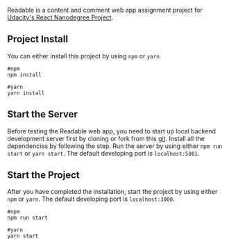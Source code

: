 Readable is a content and comment web app assignment project for [Udacity's React Nanodegree Project](https://www.udacity.com/course/react-nanodegree--nd019).

## Project Install
You can either install this project by using `npm` or `yarn`.
```
#npm 
npm install
```
```
#yarn
yarn install
```

## Start the Server
Before testing the Readable web app, you need to start up local backend development server first by cloning or fork from this [git](https://github.com/udacity/reactnd-project-readable-starter). Install all the dependencies by following the step. Run the server by using either `npm run start` or `yarn start`. The default developing port is `localhost:5001`.

## Start the Project
After you have completed the installation, start the project by using either `npm` or `yarn`. The default developing port is `localhost:3000`.
```
#npm
npm run start
```
```
#yarn
yarn start
```
